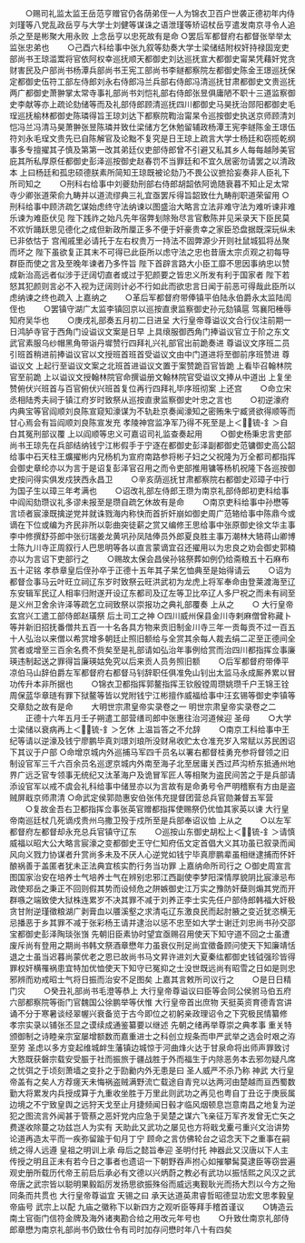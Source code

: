 <!-- { "loadSidebar": true } -->
　　○赐司礼监太监王岳范亨赠官仍各荫弟侄一人为锦衣卫百户世袭正德初年内侍刘瑾等八党乱政岳亨与大学士刘健等谋诛之语泄瑾等矫诏杖岳亨遣发南京寻令人追杀之至是彬聚大用永败  上念岳亨以忠死故有是命
○罢后军都督府右都督张举举太监张忠弟也
　　○己酉六科给事中张九叙等劾奏大学士梁储结附权奸持禄固宠吏部尚书王琼滥鬻将官依阿权幸巡抚顺天都御史刘达巡抚宣大都御史甯杲凭藉奸党贪财害民及户部尚书杨潭兵部尚书王宪工部尚书李鐩都察院左都御史陈金王璟巡抚保定都御史伍符工部左侍郎刘永右侍郎冯兰兵部右侍郎冯清巡抚甘肃都御史文贵巡抚两广都御史萧翀掌太常寺事礼部尚书刘恺礼部右侍郎张昱俱庸陋不职十三道监察御史李献等亦上疏论劾储等而及礼部侍郎顾清巡抚四川都御史马昊抚治郧阳都御史毛珵巡抚榆林都御史陈璘得旨王琼刘达下都察院鞫治甯杲令巡按御史执送京师顾清刘恺冯兰冯清马昊萧翀张昱陈璘并致仕梁储方乞休勉留辅政杨潭王宪李鐩陈金王璟伍符刘永毛珵文贵先已自陈解官及论黜不复究是日王琼上疏言大学士杨廷和窃揽乾纲事多专擅擢其子慎及第第一改其弟廷仪吏部侍郎曾不引避又私其乡人每每越陟美官庇其所私厚原任都御史彭泽巡按御史赵春罚不当罪廷和不宜久居密勿请罢之以清政本  上曰杨廷和孤忠硕德朕素所简知王琼既被论劾乃不畏公议摭拾妄奏非人臣礼下所司知之
　　○刑科右给事中刘夔劾刑部右侍郎胡韶依阿诡随衰暮不知止足太常寺少卿张道荣俞九畴并以道流缪典三礼宜亟罢斥得旨韶致仕九畴削职道荣留用
○刑科给事中顾济疏乞谋始虑终守法纳谏以图盛治大略言立法非难守法为难听谏非难乐谏为难臣伏见  陛下践祚之始凡先年宿弊刬除殆尽言官敷陈并见采录天下臣民莫不欢忻踊跃思见德化之成但新政所厘正多不便于奸豪贵幸之家臣恐盘据既深玩纵未已非依怙于  宫闱戚里必请托于左右权贵万一持法不固弊源少开则社鼠城狐将丛聚而坏之  陛下虽欲复正其末不可得已此臣所以虑守法之忠也昔唐太宗贞观之初每导群臣而使之言及至晚年谏者乃多忤旨  陛下首辟言路大小臣工靡不思因事纳忠以赞成新治高远者似涉于迂阔切直者或过于犯颜要之皆忠义所发有利于国家者  陛下若怒其犯颜则言必不入视为迂阔则计必不行如此而欲忠言日闻于前恶可得哉此臣所以虑纳谏之终也疏入  上嘉纳之
　　○革后军都督府带俸镇平伯陆永伯爵永太监陆訚侄也
　　○罢镇守湖广太监李镇回京以巡按直隶监察御史孙元劾镇扈  驾襄阳棰辱知府吴华也
　　○庚戌礼部奏五月初二日进呈  大行皇帝尊谥议文合行仪注前期一日鸿胪寺官于西角门设谥议文案是日早  上具缞服御西角门捧谥议官立于阶之东文武官素服乌纱帽黑角带诣丹墀赞行四拜礼兴礼部官出前跪奏进  尊谥议文序班二员引班首稍进前捧谥议官以文授班首班首受谥议文由中门道进将至御前序班赞进  尊谥议文  上起行至谥议文案之北班首进谥议文置于案赞跪百官皆跪  上看毕召翰林院官至前跪  上以谥议文授翰林院官命撰谥册文翰林院官受谥议文捧从中道出  上复坐赞俯伏兴班首与百官俯伏兴班首复位再行四拜礼毕序班彻案  上还宫
　　○命立宋丞相陆秀夫祠于镇江府岁时致祭从巡按直隶监察御史叶忠之言也
　　○初逆濠府内典宝等官阎顺刘良陈宣窥知濠谋为不轨赴京奏闻濠知之密贿朱宁臧贤欲得顺等而甘心焉会有旨阎顺刘良陈宣发充  孝陵神宫监净军乃得不死至是上＜锍-釒＞自白其冤刑部议覆  上以阎顺等忠义可嘉诏司礼监查奏起用
　　○御史杨秉忠言吏部尚书王琼先在兵部结纳钱宁江彬假手于宁逐在都御史彭泽副都御史范镛御史高公韶给事中石天柱王爌擢彬内兄杨机为宣府南路参将彬子妇之父祝隆为万全都司都指挥会御史章纶亦以为言于是诏复彭泽官召用之而令吏部推用镛等杨机祝隆下各巡按御史按问得实俱发戍狭西永昌卫
　　○辛亥荫巡抚甘肃都察院右都御史邓璋子中行为国子生以璋三年考满也
　　○诏改礼部左侍郎王瓒为南京礼部侍郎初吏科给事中阎闳劾瓒议礼多谬未报至是瓒自疏乞休故有是命
　　○南京吏科给事中孙懋等言顷者宸濠既擒逆党并就诛戮海内称快而首折奸崩如御史周广范辂给事中陈鼎今或谪在下位或编为齐民非所以彰曲突徒薪之赏又编修王思给事中张原御史徐文华主事李中修撰舒芬郎中张衍瑞姜龙黄巩孙凤陆俸员外郎夏良胜主事万潮林大辂蒋山卿博士陈九川寺正周叙行人巴思明等各以直言蒙谪宜召还擢用以为忠良之劝会御史郭楠亦以为言诏下吏部行之
　　○赐故太保会昌侯孙铭祭葬如例仍给斋粮五十石麻布五十疋铭  孝恭章皇后侄孙卒于正德十五年其子杲乞恤典至是始得请云
　　○诏为都督佥事马云叶旺立祠辽东岁时致祭云旺洪武初为龙虎上将军奉命由登莱渡海至辽东安辑军民辽人相率归附遂开设辽东都司及辽左等卫比卒辽人多尸祝之而未有祠至是义州卫舍余许泽等疏乞立祠致祭以崇报功之典礼部覆奏  上从之
　　○  大行皇帝玄宫兴工遣工部侍郎赵璜祭  后土司工之神
○四川威州保县金川寺剌麻僧曾称藏卜等并新旧招抚番僧共五百一十名各具方物来贡旧制金川寺三年一贡每贡不过一百五十人弘治以来僧以希赏增多朝廷止照旧额给与全赏其余每人裁去绢二疋至正德间全赏者或增至三百余名费不赀矣至是礼部请如弘治年事例给赏而治四川都指挥佥事廉瑛违制起送之罪得旨廉瑛姑免究以后来贡人员务照旧额
　　○后军都督府带俸平凉伯马山辞伯爵左军都督府右都督马钊辞职任俱准免山钊出太监马永成厮养累以冒功传升本非所据也
　　○锦衣卫都指挥郭鳌指挥王钦殷镗周瓒姚瓒千户王锦王铨周保蓝华章琏有罪下狱鳌等皆以党附钱宁江彬擅作威福给事中汪玄锡等御史李镇等交章劾之故有是命
　　大明世宗肃皇帝实录卷之一
明世宗肃皇帝实录卷之二
　　正德十六年五月壬子朔遣工部营缮司郎中张惠往治河道候迎  圣母
　　○大学士梁储以衰病再上＜锍-釒＞乞休  上温旨答之不允辞
　　○南京工科给事中王纪等请以逆濠及钱宁廖鹏毕真刘璟刘琅所没财帛收贮太仓准充岁入常赋以苏民困诏下其议于户部
○命增京城内外巡捕马军四千员名以署右都督桂勇充参将督领之旧制设官军三千六百余员名巡逻京城内外南至海子北至居庸关西过芦沟桥东抵通州地界广远乏官专领事无统纪又汰革海户及诡冒军匠人等相聚为盗民间苦之于是兵部请添设官军以戒不虞会礼科给事中储昱亦以为言故有是命勇号令严明稽察有方由是盗贼屏戢京师肃清
○命武定侯郭勋惠安伯张伟充提督团营总兵官勋兼督五军营
　　○复故金吾右卫都指挥佥事张英官赠都指挥使赐祭仍优恤其家英以谏  大行皇帝南巡廷杖几死谪戍贵州乌撒卫殁于戍所至是兵部奉诏议恤  上从之
　　○以左军都督府左都督却永充总兵官镇守辽东
　　○巡按山东御史胡松上＜锍-釒＞请慎威福以昭大公大略言宸濠之变都御史王守仁知府伍文定首倡大义其功虽已叙录而闻风向义戮力协谋者升赏尚多未及不厌人心逆党如钱宁毕真廖鹏辈虽相继逮捕而怀奸酿祸善于盖匿者犹未正法典宜核实酌行务当功罪  上嘉纳命所司行之
○御史周宣言图国家治安在培养士气培养士气在辨别忠邪江西副使李梦阳深情厚貌阴比宸濠忌布政使郑岳之秉正不回则假其势而设倾危之阱嫉御史江万实之豫防奸蘖则煽其党而开群嗾之端致使大狱株连累岁不决其罪不减于刘养正李士实先任户部侍郎韩福大奸极贪甘附逆瑾徵粮湖广剥膏血以餍溪壑之求清屯辽东激良民而起肘腋之变近犹恣横无忌播恶于乡其罪不减于张彩杨王请并逮治以惩不忠至如大学士谢迁刘忠尚书孙交邵宝都御史彭泽陶琰张嵿  先朝旧臣素协时望宜亟赐召用使天下知守道不回之士虽遭废斥尚有登用之期尚书韩文祭酒章懋年力虽衰仪刑足尚宜徵备顾问使天下知廉靖恬退之士虽当迟暮尚蒙优老之恩已故尚书马文昇许进刘大夏秦纮都御史钱钺强珍皆得罪权奸横罹祸患宜特加优恤使天下知守已冤抑之士没世既远尚有昭雪之日如是则忠邪辨而劝戒昭士气将日振而治安不足图矣  上嘉其言敕所司议行之
　　○是日日精门灾
　　○癸丑礼部尚书毛澄等恭上  大行皇帝尊谥议曰臣等会同公侯驸马伯五府六部都察院等衙门官魏国公徐鹏举等伏惟  大行皇帝首出庶物  天挺英资育德青宫讲诵不分于寒暑谈经翠幄兴衰备览于古今即位之初躬亲政理诏令之下究极民情纂修  孝宗实录以铺张丕显之谟续成通鉴纂要以继述  先朝之绪再举尊崇之典孝事  重关特颁御制之诗睦亲宗室屡增额数而嘉重进士之科创立规条而申严武举之选会时艰之洊至劳  圣虑以多方变起维城衅生藩镇边城惊于河曲烽火达于甘泉命将出师声罪致讨大憝既获磐宗载安受脤于社而振旅于疆战胜于外而福生于内除恶务本去邪勿疑凡席之忧弭之于顷刻萧墙之变扑之于劻勷内外无患是曰  圣人威严不杀乃称  神武  大行皇帝盖有之矣人方荐瘥天未悔祸盗贼满野流亡载途自青兖以达两河由楚越而亘西蜀数勤大将累发内兵授成算于九重收坐胜于万里此则武功之再见也粤自丁丑讫于庚辰属边境之不宁致皇舆之远狩天戈至止月捷频闻日毂才临风烟顿息岂意南昌之地复为逆犯之图流言外闻甚于管蔡之恶奸党内应急于吴楚之谋六飞亲征万军齐发曾无亡矢之费遂收除蔓之功兹岂人为实有  天助此又武功之屡见也方将戢戈櫜弓重兴文治讲势论道再造太平而一疾弥留踰于旬月丁宁  顾命之言仿佛轮台之诏念天下之重事在嗣统之得人远遵  皇祖之明训上承  母后之懿旨奉迎  圣明付托  神器此又汉唐以下人主传授之明且正未有若今日之事者也遗诏一下朝野吞声拊心如摧攀髯莫逮臣等窃尝遍观史册所载历代帝王前启后承必有文德以兴炳蔚之教必有武功以振恬熙之风汉之武帝唐之武宗皆以聪明果毅蹈厉发扬思欲振殊俗而威远夷觐耿光而扬大烈以今方之殆同条而共贯也  大行皇帝尊谥宜  天锡之曰  承天达道英肃睿哲昭德显功宏文思孝毅皇  帝庙号  武宗上以配  九庙之徽称下以新四方之观听臣等拜手稽首谨议
　　○铸造云南土官衙门信符金牌及海外诸夷勘合给之用改元年号也
　　○升致仕南京礼部侍郎章懋为南京礼部尚书仍致仕令有司时加存问懋时年八十有四矣
